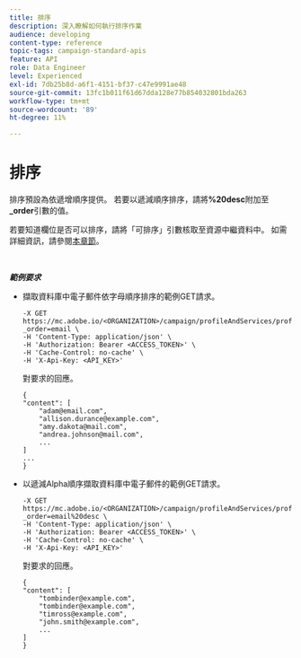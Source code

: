 ```yaml
---
title: 排序
description: 深入瞭解如何執行排序作業
audience: developing
content-type: reference
topic-tags: campaign-standard-apis
feature: API
role: Data Engineer
level: Experienced
exl-id: 7db25b8d-a6f1-4151-bf37-c47e9991ae48
source-git-commit: 13fc1b011f61d67dda128e77b854032801bda263
workflow-type: tm+mt
source-wordcount: '89'
ht-degree: 11%

---
```


# 排序

排序預設為依遞增順序提供。 若要以遞減順序排序，請將&#x200B;**%20desc**&#x200B;附加至&#x200B;**_order**&#x200B;引數的值。

若要知道欄位是否可以排序，請將「可排序」引數核取至資源中繼資料中。 如需詳細資訊，請參閱[本章節](../../api/using/metadata-mechanism.md)。

<br/>

***範例要求***

* 擷取資料庫中電子郵件依字母順序排序的範例GET請求。

  ```
  -X GET https://mc.adobe.io/<ORGANIZATION>/campaign/profileAndServices/profile/email?_order=email \
  -H 'Content-Type: application/json' \
  -H 'Authorization: Bearer <ACCESS_TOKEN>' \
  -H 'Cache-Control: no-cache' \
  -H 'X-Api-Key: <API_KEY>'
  ```

  對要求的回應。

  ```
  {
  "content": [
      "adam@email.com",
      "allison.durance@example.com",
      "amy.dakota@mail.com",
      "andrea.johnson@mail.com",
      ...
  ]
  ...
  }
  ```

* 以遞減Alpha順序擷取資料庫中電子郵件的範例GET請求。

  ```
  -X GET https://mc.adobe.io/<ORGANIZATION>/campaign/profileAndServices/profile/email?_order=email%20desc \
  -H 'Content-Type: application/json' \
  -H 'Authorization: Bearer <ACCESS_TOKEN>' \
  -H 'Cache-Control: no-cache' \
  -H 'X-Api-Key: <API_KEY>'
  ```

  對要求的回應。

  ```
  {
  "content": [
      "tombinder@example.com",
      "tombinder@example.com",
      "timross@example.com",
      "john.smith@example.com",
      ...
  ]
  }
  ```
